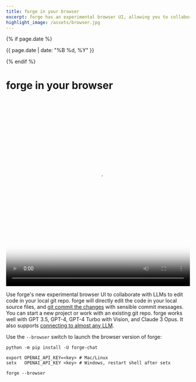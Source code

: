 ```yaml
---
title: forge in your browser
excerpt: forge has an experimental browser UI, allowing you to collaborate with LLMs on code in your local git repo.
highlight_image: /assets/browser.jpg
---
```

{% if page.date %}
<p class="post-date">{{ page.date | date: "%B %d, %Y" }}</p>
{% endif %}

# forge in your browser

<div class="video-container">
  <video controls loop poster="/assets/browser.jpg">
    <source src="/assets/forge-browser-social.mp4" type="video/mp4">
    <a href="/assets/forge-browser-social.mp4">forge browser UI demo video</a>
  </video>
</div>

<style>
.video-container {
  position: relative;
  padding-bottom: 101.89%; /* 1080 / 1060 = 1.0189 */
  height: 0;
  overflow: hidden;
}

.video-container video {
  position: absolute;
  top: 0;
  left: 0;
  width: 100%;
  height: 100%;
}
</style>

Use forge's new experimental browser UI to collaborate with LLMs
to edit code in your local git repo.
forge will directly edit the code in your local source files,
and [git commit the changes](https://forge.chat/docs/git.html)
with sensible commit messages.
You can start a new project or work with an existing git repo.
forge works well with GPT 3.5, GPT-4, GPT-4 Turbo with Vision,
and Claude 3 Opus.
It also supports [connecting to almost any LLM](https://forge.chat/docs/llms.html).

Use the `--browser` switch to launch the browser version of forge:

```
python -m pip install -U forge-chat

export OPENAI_API_KEY=<key> # Mac/Linux
setx   OPENAI_API_KEY <key> # Windows, restart shell after setx

forge --browser
```
